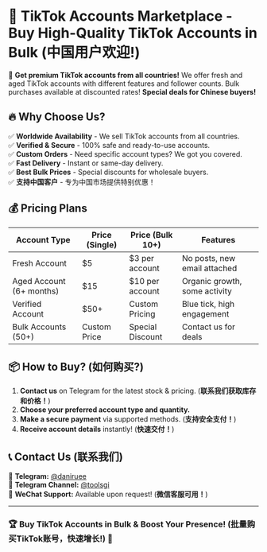 # 📢 TikTok Accounts Marketplace - Buy High-Quality TikTok Accounts in Bulk (中国用户欢迎!)

🚀 **Get premium TikTok accounts from all countries!** We offer fresh and aged TikTok accounts with different features and follower counts. Bulk purchases available at discounted rates! **Special deals for Chinese buyers!**

## 🔥 Why Choose Us?
✅ **Worldwide Availability** - We sell TikTok accounts from all countries.  
✅ **Verified & Secure** - 100% safe and ready-to-use accounts.  
✅ **Custom Orders** - Need specific account types? We got you covered.  
✅ **Fast Delivery** - Instant or same-day delivery.  
✅ **Best Bulk Prices** - Special discounts for wholesale buyers.  
✅ **支持中国客户** - 专为中国市场提供特别优惠！  

## 💰 Pricing Plans
| **Account Type**  | **Price (Single)**  | **Price (Bulk 10+)** | **Features**  |
|------------------|----------------|------------------|-------------|
| Fresh Account   | $5  | $3 per account | No posts, new email attached  |
| Aged Account (6+ months) | $15 | $10 per account | Organic growth, some activity  |
| Verified Account  | $50+  | Custom Pricing | Blue tick, high engagement  |
| Bulk Accounts (50+) | Custom Price | Special Discount | Contact us for deals  |

## 📦 How to Buy? (如何购买?)
1. **Contact us** on Telegram for the latest stock & pricing. (**联系我们获取库存和价格！**)
2. **Choose your preferred account type and quantity.**
3. **Make a secure payment** via supported methods. (**支持安全支付！**)
4. **Receive account details** instantly! (**快速交付！**)

## 📞 Contact Us (联系我们)
📢 **Telegram:** [@daniruee](https://t.me/daniruee)  
📢 **Telegram Channel:** [@toolsgi](https://t.me/toolsgi)  
📢 **WeChat Support:** Available upon request! (**微信客服可用！**)

---

### 🏆 Buy TikTok Accounts in Bulk & Boost Your Presence! (批量购买TikTok账号，快速增长!) 🚀

